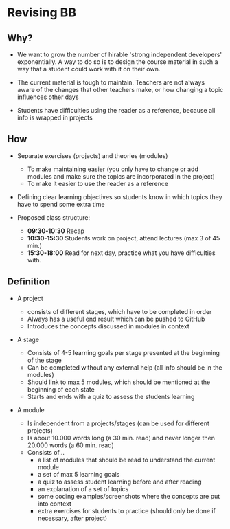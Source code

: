 # Revising BB

## Why?
* We want to grow the number of hirable 'strong independent developers' exponentially. A way to do so is to design the course material in such a way that a student could work with it on their own.

* The current material is tough to maintain. Teachers are not always aware of the changes that other teachers make, or how changing a topic influences other days

* Students have difficulties using the reader as a reference, because all info is wrapped in projects

## How

* Separate exercises (projects) and theories (modules) 
    * To make maintaining easier (you only have to change or add modules and make sure the topics are incorporated in the project)
    * To make it easier to use the reader as a reference

* Defining clear learning objectives so students know in which topics they have to spend some extra time

* Proposed class structure:
    * **09:30-10:30** Recap
    * **10:30-15:30** Students work on project, attend lectures (max 3 of 45 min.)
    * **15:30-18:00** Read for next day, practice what you have difficulties with.

## Definition
  * A project
    * consists of different stages, which have to be completed in order
    * Always has a useful end result which can be pushed to GitHub
    * Introduces the concepts discussed in modules in context

  * A stage
    * Consists of 4-5 learning goals per stage presented at the beginning of the stage
    * Can be completed without any external help (all info should be in the modules)
    * Should link to max 5 modules, which should be mentioned at the beginning of each state
    * Starts and ends with a quiz to assess the students learning 

  * A module
    * Is independent from a projects/stages (can be used for different projects)
    * Is about 10.000 words long (a 30 min. read) and never longer then 20.000 words (a 60 min. read) 
    * Consists of...
      * a list of modules that should be read to understand the current module
      * a set of max 5 learning goals
      * a quiz to assess student learning before and after reading
      * an explanation of a set of topics
      * some coding examples/screenshots where the concepts are put into context
      * extra exercises for students to practice (should only be done if necessary, after project)


